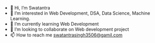 - 👋 Hi, I’m Swatantra
- 👀 I’m interested in Web Development, DSA, Data Science, Machine Learning.
- 🌱 I’m currently learning Web Development
- 💞️ I’m looking to collaborate on Web development project 
- 📫 How to reach me swatantrasingh3506@gamil.com

<!---
swatantra-coder/swatantra-coder is a ✨ special ✨ repository because its `README.md` (this file) appears on your GitHub profile.
You can click the Preview link to take a look at your changes.
--->
